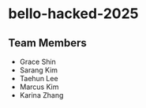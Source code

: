 # bello-hacked-2025

## Team Members
- Grace Shin
- Sarang Kim
- Taehun Lee
- Marcus Kim
- Karina Zhang

